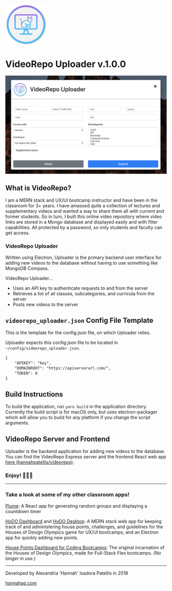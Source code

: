 ![VideoRepo Logo](videorepo.png)

# VideoRepo Uploader v.1.0.0

![Screenshot of VideoRepo Uploader running](demo.png)

## What is VideoRepo?

I am a MERN stack and UX/UI bootcamp instructor and have been in the classroom for 3+ years. I have amassed quite a collection of lectures and supplementary videos and wanted a way to share them all with current and former students. So in turn, I built this online video repository where video links are stored in a Mongo database and displayed easily and with filter capabilities. All protected by a password, so only students and faculty can get access.

### VideoRepo Uploader

Written using Electron, Uploader is the primary backend user interface for adding new videos to the database without having to use something like MongoDB Compass.

VideoRepo Uploader...

- Uses an API key to authenticate requests to and from the server
- Retrieves a list of all classes, subcategories, and curricula from the server
- Posts new videos to the server

## `videorepo_uploader.json` Config File Template

This is the template for the config.json file, on which Uploader relies.

Uploader expects this config.json file to be located in `~/config/videorepo_uploader.json`.

```
{
    "APIKEY": "key",
    "DOMAINROOT": "https://apiserverurl.com/",
    "TOKEN": 0
}
```

## Build Instructions

To build the application, run `yarn build` in the application directory. Currently the build script is for macOS only, but uses electron-packager which will allow you to build for any platform if you change the script arguments.

## VideoRepo Server and Frontend

Uploader is the backend application for adding new videos to the database. You can find the VideoRepo Express server and the frontend React web app [here (hannahpatellis/videorepo)](https://github.com/hannahpatellis/videorepo).

### Enjoy! 👩🏻‍🏫

---

### Take a look at some of my other classroom apps!

[Plume](https://github.com/hannahpatellis/plume): A React app for generating random groups and displaying a countdown timer

[HoDO Dashboard](https://github.com/hannahpatellis/hodo_dashboard) and [HoDO Desktop](https://github.com/hannahpatellis/hodo_desktop): A MERN stack web app for keeping track of and administering house points, challenges, and guidelines for the Houses of Design Olympics game for UX/UI bootcamps; and an Electron app for quickly adding new points.

[House Points Dashboard for Coding Bootcamps](https://github.com/hannahpatellis/gthousedash): The original incarnation of the Houses of Design Olympics, made for Full-Stack Flex bootcamps. *(No longer in use.)*

---

Developed by Alexandria 'Hannah' Isadora Patellis in 2018

[hannahap.com](https://hannahap.com)